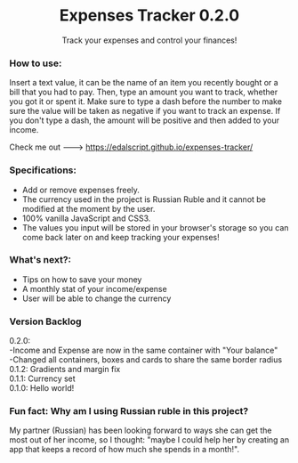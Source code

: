 <h1 align="center">Expenses Tracker 0.2.0</h1>

<p align="center">Track your expenses and control your finances!</p> 

### How to use: </br>
Insert a text value, it can be the name of an item you recently bought or a bill that you had to pay. Then, type an amount you want to track, whether you got it or spent it. Make sure to type a dash before the number to make sure the value will be taken as negative if you want to track an expense. If you don't type a dash, the amount will be positive and then added to your income. 

Check me out ---> https://edalscript.github.io/expenses-tracker/

### Specifications: 
- Add or remove expenses freely. 
- The currency used in the project is Russian Ruble and it cannot be modified at the moment by the user.
- 100% vanilla JavaScript and CSS3. 
- The values you input will be stored in your browser's storage so you can come back later on and keep tracking your expenses!

### What's next?: </br>
- Tips on how to save your money
- A monthly stat of your income/expense
- User will be able to change the currency 

### Version Backlog

0.2.0: </br> 
-Income and Expense are now in the same container with "Your balance" </br>
-Changed all containers, boxes and cards to share the same border radius </br>
0.1.2: Gradients and margin fix </br>
0.1.1: Currency set</br>
0.1.0: Hello world!</br>

### Fun fact: Why am I using Russian ruble in this project? </br>
<p>My partner (Russian) has been looking forward to ways she can get the most out of her income, so I thought: "maybe I could help her by creating an app that keeps a record of how much she spends in a month!".</p>
